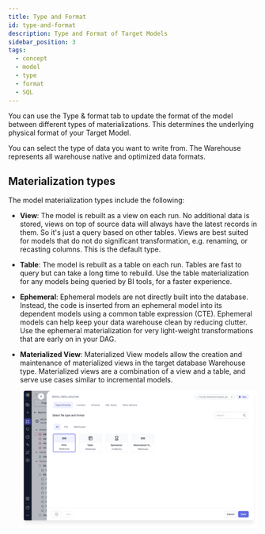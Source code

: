 ```yaml
---
title: Type and Format
id: type-and-format
description: Type and Format of Target Models
sidebar_position: 3
tags:
  - concept
  - model
  - type
  - format
  - SQL
---
```


You can use the Type & format tab to update the format of the model between different types of materializations. This determines the underlying physical format of your Target Model.

You can select the type of data you want to write from. The Warehouse represents all warehouse native and optimized data formats.

## Materialization types

The model materialization types include the following:

- **View**: The model is rebuilt as a view on each run. No additional data is stored, views on top of source data will always have the latest records in them. So it's just a query based on other tables. Views are best suited for models that do not do significant transformation, e.g. renaming, or recasting columns. This is the default type.
- **Table**: The model is rebuilt as a table on each run. Tables are fast to query but can take a long time to rebuild. Use the table materialization for any models being queried by BI tools, for a faster experience.
- **Ephemeral**: Ephemeral models are not directly built into the database. Instead, the code is inserted from an ephemeral model into its dependent models using a common table expression (CTE). Ephemeral models can help keep your data warehouse clean by reducing clutter. Use the ephemeral materialization for very light-weight transformations that are early on in your DAG.
- **Materialized View**: Materialized View models allow the creation and maintenance of materialized views in the target database Warehouse type. Materialized views are a combination of a view and a table, and serve use cases similar to incremental models.

  ![Type & Format](img/type-and-format.png)
